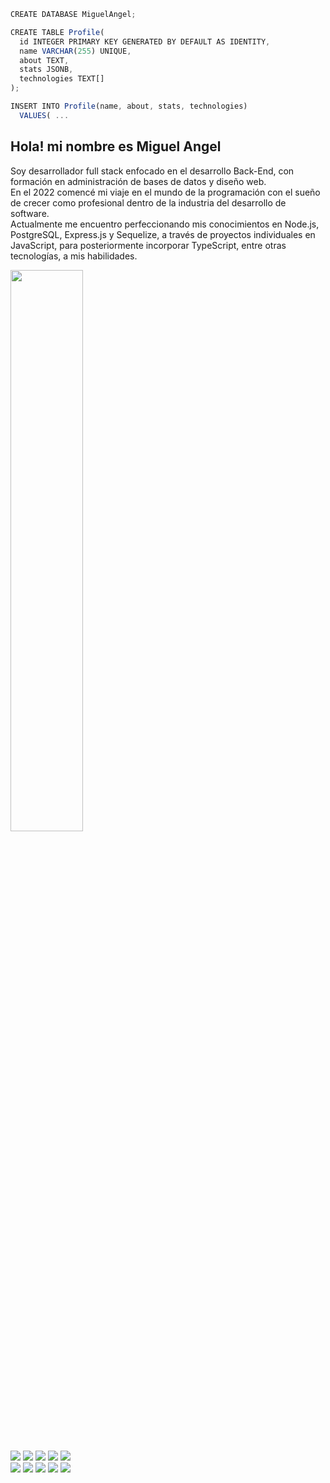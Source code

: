 ```js
CREATE DATABASE MiguelAngel;
```

```js
CREATE TABLE Profile(
  id INTEGER PRIMARY KEY GENERATED BY DEFAULT AS IDENTITY,
  name VARCHAR(255) UNIQUE,
  about TEXT,
  stats JSONB,
  technologies TEXT[]
);
```

```js
INSERT INTO Profile(name, about, stats, technologies)
  VALUES( ...
```

## Hola! mi nombre es Miguel Angel

Soy desarrollador full stack enfocado en el desarrollo Back-End, con formación en administración de bases de datos y diseño web. <br />
En el 2022 comencé mi viaje en el mundo de la programación con el sueño de crecer como profesional dentro de la industria del desarrollo de software. <br />
Actualmente me encuentro perfeccionando mis conocimientos en Node.js, PostgreSQL, Express.js y Sequelize, a través de proyectos individuales en JavaScript, para posteriormente incorporar TypeScript, entre otras tecnologías, a mis habilidades. <br />

<div align="left">
  <img width="48%" src="https://github-readme-stats.vercel.app/api?username=miguelangelcipriano&show=reviews,discussions_started,discussions_answered,prs_merged,prs_merged_percentage&show_icons=true&theme=transparent&title_color=2279BD&text_color=fff&icon_color=2279BD&border_color=3B4048" />
</div>

<br />

<div align="left">
  <img src="https://img.shields.io/badge/-Javascript-000?style=for-the-badge&logo=javascript&color=151515&logoColor=000&labelColor=2279BD">
  <img src="https://img.shields.io/badge/-Node.JS-000?style=for-the-badge&logo=node.js&color=151515&logoColor=000&labelColor=2279BD">
  <img src="https://img.shields.io/badge/-Express.JS-000?style=for-the-badge&logo=express&color=151515&logoColor=000&labelColor=2279BD">
  <img src="https://img.shields.io/badge/-Sequelize-000?style=for-the-badge&logo=sequelize&color=151515&logoColor=000&labelColor=2279BD">
  <img src="https://img.shields.io/badge/-PostgreSQL-000?style=for-the-badge&logo=postgresql&color=151515&logoColor=000&labelColor=2279BD">
</div>
<div align="left">
  <img src="https://img.shields.io/badge/-React-000?style=for-the-badge&logo=react&color=151515&logoColor=000&labelColor=2279BD">
  <img src="https://img.shields.io/badge/-Redux-000?style=for-the-badge&logo=redux&color=151515&logoColor=000&labelColor=2279BD">
  <img src="https://img.shields.io/badge/-HTML-000?style=for-the-badge&logo=html5&color=151515&logoColor=000&labelColor=2279BD">
  <img src="https://img.shields.io/badge/-CSS-000?style=for-the-badge&logo=css3&color=151515&logoColor=000&labelColor=2279BD">
  <img src="https://img.shields.io/badge/-GIT-000?style=for-the-badge&logo=git&color=151515&logoColor=000&labelColor=2279BD">
</div>
